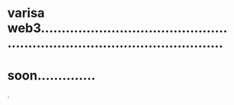 # varisa web3.................................................................................................
# soon..............
.
